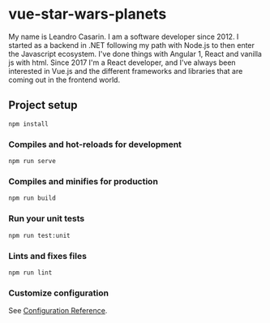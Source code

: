 # vue-star-wars-planets

My name is Leandro Casarin.
I am a software developer since 2012.
I started as a backend in .NET following my path with Node.js to then enter the Javascript ecosystem.
I've done things with Angular 1, React and vanilla js with html.
Since 2017 I'm a React developer, and I've always been interested in Vue.js and the different frameworks and libraries that are coming out in the frontend world.

## Project setup

```
npm install
```

### Compiles and hot-reloads for development

```
npm run serve
```

### Compiles and minifies for production

```
npm run build
```

### Run your unit tests

```
npm run test:unit
```

### Lints and fixes files

```
npm run lint
```

### Customize configuration

See [Configuration Reference](https://cli.vuejs.org/config/).
